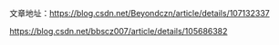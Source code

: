 



文章地址：https://blog.csdn.net/Beyondczn/article/details/107132337

https://blog.csdn.net/bbscz007/article/details/105686382
